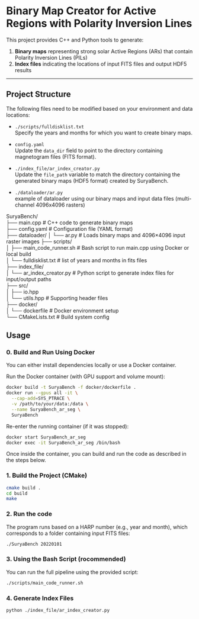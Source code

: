 # Binary Map Creator for Active Regions with Polarity Inversion Lines

This project provides C++ and Python tools to generate:

1. **Binary maps** representing strong solar Active Regions (ARs) that contain Polarity Inversion Lines (PILs)
2. **Index files** indicating the locations of input FITS files and output HDF5 results

---

## Project Structure

The following files need to be modified based on your environment and data locations:

- `./scripts/fulldisklist.txt`  
  Specify the years and months for which you want to create binary maps.

- `config.yaml`  
  Update the `data_dir` field to point to the directory containing magnetogram files (FITS format).

- `./index_file/ar_index_creator.py`  
  Update the `file_path` variable to match the directory containing the generated binary maps (HDF5 format) created by SuryaBench.

- `./dataloader/ar.py`  
  example of dataloader using our binary maps and input data files (multi-channel 4096x4096 rasters)


SuryaBench/  
├── main.cpp               # C++ code to generate binary maps  
├── config.yaml            # Configuration file (YAML format)  
├── dataloader/
│   └── ar.py  # Loads binary maps and 4096×4096 input raster images
├── scripts/  
│   ├── main_code_runner.sh    # Bash script to run main.cpp using Docker or local build  
│   └── fulldisklist.txt    # list of years and months in fits files  
├── index_file/  
│   └── ar_index_creator.py    # Python script to generate index  files for input/output paths   
├── src/  
│   ├── io.hpp  
│   └── utils.hpp          # Supporting header files  
├── docker/  
│   └── dockerfile         # Docker environment setup  
└── CMakeLists.txt         # Build system config  

## Usage
### 0. **Build and Run Using Docker**
You can either install dependencies locally or use a Docker container.

Run the Docker container (with GPU support and volume mount):
```bash
docker build -t SuryaBench -f docker/dockerfile .
docker run --gpus all -it \
  --cap-add=SYS_PTRACE \
  -v /path/to/your/data:/data \
  --name SuryaBench_ar_seg \
  SuryaBench
```

Re-enter the running container (if it was stopped):
```bash
docker start SuryaBench_ar_seg
docker exec -it SuryaBench_ar_seg /bin/bash
```

Once inside the container, you can build and run the code as described in the steps below.

### 1. **Build the Project (CMake)**
```bash
cmake build .
cd build
make
```
### 2. Run the code
The program runs based on a HARP number (e.g., year and month), which corresponds to a folder containing input FITS files:
```bash
./SuryaBench 20220101
```

### 3. Using the Bash Script (rocommended)
You can run the full pipeline using the provided script:
```bash
./scripts/main_code_runner.sh
```

### 4. Generate Index Files
```bash
python ./index_file/ar_index_creator.py
```
